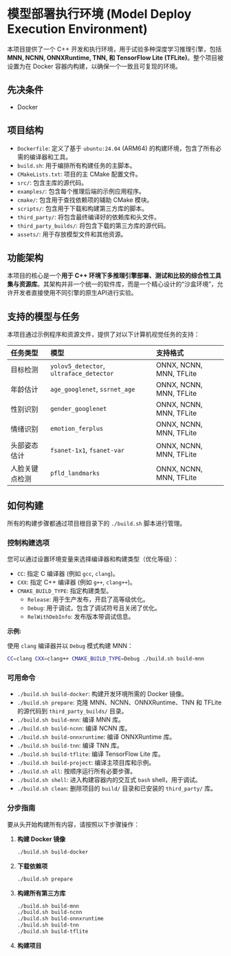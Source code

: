 # 模型部署执行环境 (Model Deploy Execution Environment)

本项目提供了一个 C++ 开发和执行环境，用于试验多种深度学习推理引擎，包括 **MNN, NCNN, ONNXRuntime, TNN, 和 TensorFlow Lite (TFLite)**。整个项目被设置为在 Docker 容器内构建，以确保一个一致且可复现的环境。

## 先决条件

- Docker

## 项目结构

-   `Dockerfile`: 定义了基于 `ubuntu:24.04` (ARM64) 的构建环境，包含了所有必需的编译器和工具。
-   `build.sh`: 用于编排所有构建任务的主脚本。
-   `CMakeLists.txt`: 项目的主 CMake 配置文件。
-   `src/`: 包含主库的源代码。
-   `examples/`: 包含每个推理后端的示例应用程序。
-   `cmake/`: 包含用于查找依赖项的辅助 CMake 模块。
-   `scripts/`: 包含用于下载和构建第三方库的脚本。
-   `third_party/`: 将包含最终编译好的依赖库和头文件。
-   `third_party_builds/`: 将包含下载的第三方库的源代码。
-   `assets/`: 用于存放模型文件和其他资源。

## 功能架构

本项目的核心是一个**用于 C++ 环境下多推理引擎部署、测试和比较的综合性工具集与资源库**。其架构并非一个统一的软件库，而是一个精心设计的“沙盒环境”，允许开发者直接使用不同引擎的原生API进行实验。


## 支持的模型与任务

本项目通过示例程序和资源文件，提供了对以下计算机视觉任务的支持：

| 任务类型 | 模型 | 支持格式 |
| :--- | :--- | :--- |
| 目标检测 | `yolov5_detector`, `ultraface_detector` | ONNX, NCNN, MNN, TFLite |
| 年龄估计 | `age_googlenet`, `ssrnet_age` | ONNX, NCNN, MNN, TFLite |
| 性别识别 | `gender_googlenet` | ONNX, NCNN, MNN, TFLite |
| 情绪识别 | `emotion_ferplus` | ONNX, NCNN, MNN, TFLite |
| 头部姿态估计 | `fsanet-1x1`, `fsanet-var` | ONNX, NCNN, MNN, TFLite |
| 人脸关键点检测 | `pfld_landmarks` | ONNX, NCNN, MNN, TFLite |

## 如何构建

所有的构建步骤都通过项目根目录下的 `./build.sh` 脚本进行管理。

### 控制构建选项

您可以通过设置环境变量来选择编译器和构建类型（优化等级）：

-   `CC`: 指定 C 编译器 (例如 `gcc`, `clang`)。
-   `CXX`: 指定 C++ 编译器 (例如 `g++`, `clang++`)。
-   `CMAKE_BUILD_TYPE`: 指定构建类型。
    -   `Release`: 用于生产发布，开启了高等级优化。
    -   `Debug`: 用于调试，包含了调试符号且关闭了优化。
    -   `RelWithDebInfo`: 发布版本带调试信息。

**示例:**

使用 `clang` 编译器并以 `Debug` 模式构建 MNN：
```bash
CC=clang CXX=clang++ CMAKE_BUILD_TYPE=Debug ./build.sh build-mnn
```

### 可用命令

-   `./build.sh build-docker`: 构建开发环境所需的 Docker 镜像。
-   `./build.sh prepare`: 克隆 MNN、NCNN、ONNXRuntime、TNN 和 TFLite 的源代码到 `third_party_builds/` 目录。
-   `./build.sh build-mnn`: 编译 MNN 库。
-   `./build.sh build-ncnn`: 编译 NCNN 库。
-   `./build.sh build-onnxruntime`: 编译 ONNXRuntime 库。
-   `./build.sh build-tnn`: 编译 TNN 库。
-   `./build.sh build-tflite`: 编译 TensorFlow Lite 库。
-   `./build.sh build-project`: 编译主项目库和示例。
-   `./build.sh all`: 按顺序运行所有必要步骤。
-   `./build.sh shell`: 进入构建容器内的交互式 `bash` shell，用于调试。
-   `./build.sh clean`: 删除项目的 `build/` 目录和已安装的 `third_party/` 库。

### 分步指南

要从头开始构建所有内容，请按照以下步骤操作：

1.  **构建 Docker 镜像**
    ```bash
    ./build.sh build-docker
    ```

2.  **下载依赖项**
    ```bash
    ./build.sh prepare
    ```

3.  **构建所有第三方库**
    ```bash
    ./build.sh build-mnn
    ./build.sh build-ncnn
    ./build.sh build-onnxruntime
    ./build.sh build-tnn
    ./build.sh build-tflite
    ```

4.  **构建项目**
    ```